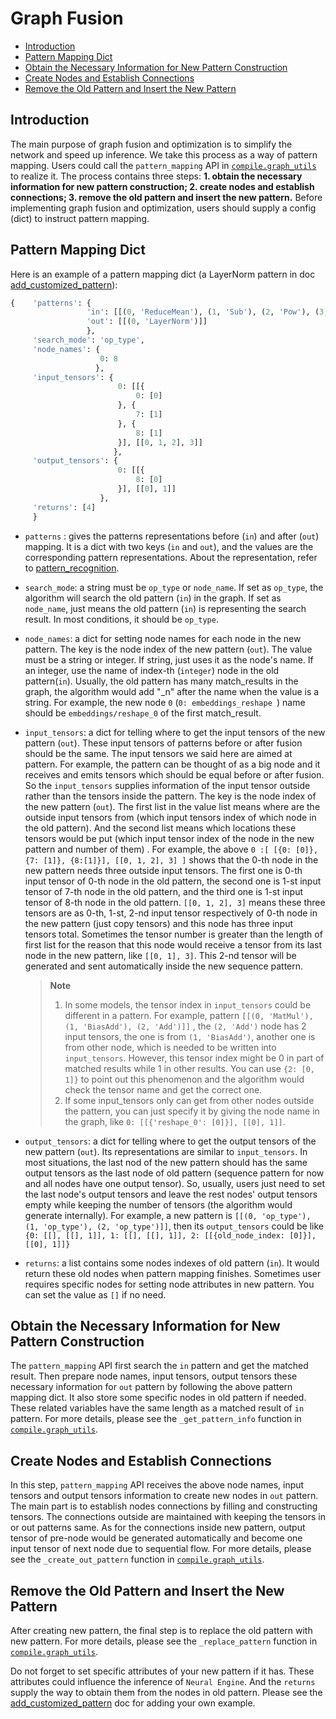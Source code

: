 # Graph Fusion
- [Introduction](#introduction)
- [Pattern Mapping Dict](#pattern-mapping-dict)
- [Obtain the Necessary Information for New Pattern Construction](#obtain-the-necessary-information-for-new-pattern-construction)
- [Create Nodes and Establish Connections](#create-nodes-and-establish-connections)
- [Remove the Old Pattern and Insert the New Pattern](#remove-the-old-pattern-and-insert-the-new-pattern)

## Introduction
The main purpose of graph fusion and optimization is to simplify the network and speed up inference. We take this process as a way of pattern mapping. Users could call the `pattern_mapping` API in [`compile.graph_utils`](https://github.com/intel/intel-extension-for-transformers/blob/main/intel_extension_for_transformers/backends/neural_engine/compile/graph_utils.py) to realize it. The process contains three steps: **1. obtain the necessary information for new pattern construction; 2. create nodes and establish connections; 3. remove the old pattern and insert the new pattern.** Before implementing graph fusion and optimization, users should supply a config (dict) to instruct pattern mapping.

## Pattern Mapping Dict

Here is an example of a pattern mapping dict (a LayerNorm pattern in doc [add_customized_pattern](https://github.com/intel/intel-extension-for-transformers/blob/main/intel_extension_for_transformers/backends/neural_engine/docs/add_customized_pattern.md)): 

```python
{    'patterns': {
                 'in': [[(0, 'ReduceMean'), (1, 'Sub'), (2, 'Pow'), (3, 'ReduceMean'), (4, 'Add'), (5, 'Sqrt'), (6, 'Div'), (7,'Mul'), (8, 'Add')]],
                 'out': [[(0, 'LayerNorm')]]
                 },
     'search_mode': 'op_type',
     'node_names': {
                    0: 8
                   },
     'input_tensors': {
                        0: [[{
                            0: [0]
                        }, {
                            7: [1]
                        }, {
                            8: [1]
                        }], [[0, 1, 2], 3]]
                       },
     'output_tensors': {
                        0: [[{
                            8: [0]
                        }], [[0], 1]]
                    },
     'returns': [4]
     }
```

- `patterns` : gives the patterns representations before (`in`) and after (`out`) mapping. It is a dict with two keys (`in` and `out`), and the values are the corresponding pattern representations. About the representation, refer to [pattern_recognition](https://github.com/intel/intel-extension-for-transformers/blob/main/intel_extension_for_transformers/backends/neural_engine/docs/pattern_recognize.md).

- `search_mode`: a string must be `op_type` or `node_name`. If set as `op_type`, the algorithm will search the old pattern (`in`) in the graph. If set as `node_name`, just means the old pattern (`in`) is representing the search result. In most conditions, it should be `op_type`.

- `node_names`: a dict for setting node names for each node in the new pattern. The key is the node index of the new pattern (`out`). The value must be a string or integer. If string, just uses it as the node's name. If an integer, use the name of index-th (`integer`) node in the old pattern(`in`). Usually, the old pattern has many match_results in the graph, the algorithm would add "_n" after the name when the value is a string. For example, the new node `0` (`0: embeddings_reshape `) name should be `embeddings/reshape_0` of the first match_result.

- `input_tensors`: a dict for telling where to get the input tensors of the new pattern (`out`). These input tensors of patterns before or after fusion should be the same. The input tensors we said here are aimed at pattern. For example, the pattern can be thought of as a big node and it receives and emits tensors which should be equal before or after fusion. So the `input_tensors` supplies information of the input tensor outside rather than the tensors inside the pattern. The key is the node index of the new pattern (`out`). The first list in the value list means where are the outside input tensors from (which input tensors index of which node in the old pattern). And the second list means which locations these tensors would be put (which input tensor index of the node in the new pattern and number of them) . For example, the above `0 :[ [{0: [0]}, {7: [1]}, {8:[1]}], [[0, 1, 2], 3] ]` shows that the 0-th node in the new pattern needs three outside input tensors. The first one is 0-th input tensor of 0-th node in the old pattern, the second one is 1-st input tensor of 7-th node in the old pattern, and the third one is 1-st input tensor of 8-th node in the old pattern. `[[0, 1, 2], 3]` means these three tensors are as 0-th, 1-st, 2-nd input tensor respectively of 0-th node in the new pattern (just copy tensors) and this node has three input tensors total. Sometimes the tensor number is greater than the length of first list for the reason that this node would receive a tensor from its last node in the new pattern, like `[[0, 1], 3]`. This 2-nd tensor will be generated and sent automatically inside the new sequence pattern.

  >**Note**
  >
  > 1. In some models, the tensor index in `input_tensors` could be different in a pattern. For example, pattern `[[(0, 'MatMul'), (1, 'BiasAdd'), (2, 'Add')]]` , the `(2, 'Add')` node has 2 input tensors, the one is from `(1, 'BiasAdd')`, another one is from other node, which is needed to be written into `input_tensors`. However, this tensor index might be 0 in part of matched results while 1 in other results. You can use `{2: [0, 1]}` to point out this phenomenon and the algorithm would check the tensor name and get the correct one.
  > 2. If some input_tensors only can get from other nodes outside the pattern, you can just specify it by giving the node name in the graph, like `0: [[{'reshape_0': [0]}], [[0], 1]]`.

- `output_tensors`: a dict for telling where to get the output tensors of the new pattern (`out`). Its representations are similar to `input_tensors`. In most situations, the last nod of the new pattern should has the same output tensors as the last node of old pattern (sequence pattern for now and all nodes have one output tensor). So, usually, users just need to set the last node's output tensors and leave the rest nodes' output tensors empty while keeping the number of tensors (the algorithm would generate internally). For example, a new pattern is `[[(0, 'op_type'), (1, 'op_type'), (2, 'op_type')]]`, then its `output_tensors` could be like `{0: [[], [[], 1]], 1: [[], [[], 1]], 2: [[{old_node_index: [0]}], [[0], 1]]}`

- `returns`: a list contains some nodes indexes of old pattern (`in`). It would return these old nodes when pattern mapping finishes. Sometimes user requires specific nodes for setting node attributes in new pattern. You can set the value as `[]` if no need.

## Obtain the Necessary Information for New Pattern Construction

The `pattern_mapping` API first search the `in` pattern and get the matched result. Then prepare node names, input tensors, output tensors these necessary information for `out` pattern by following the above pattern mapping dict. It also store some specific nodes in old pattern if needed. These related variables have the same length as a matched result of `in` pattern. For more details, please see the `_get_pattern_info` function in [`compile.graph_utils`](https://github.com/intel/intel-extension-for-transformers/blob/main/intel_extension_for_transformers/backends/neural_engine/compile/graph_utils.py).

## Create Nodes and Establish Connections

In this step, `pattern_mapping` API receives the above node names, input tensors and output tensors information to create new nodes in `out` pattern. The main part is to establish nodes connections by filling and constructing tensors. The connections outside are maintained with keeping the tensors in or out patterns same. As for the connections inside new pattern, output tensor of pre-node would be generated automatically and become one input tensor of next node due to sequential flow. For more details, please see the `_create_out_pattern` function in [`compile.graph_utils`](https://github.com/intel/intel-extension-for-transformers/blob/main/intel_extension_for_transformers/backends/neural_engine/compile/graph_utils.py).

## Remove the Old Pattern and Insert the New Pattern

After creating new pattern, the final step is to replace the old pattern with new pattern. For more details, please see the `_replace_pattern` function in [`compile.graph_utils`](https://github.com/intel/intel-extension-for-transformers/blob/main/intel_extension_for_transformers/backends/neural_engine/compile/graph_utils.py).


Do not forget to set specific attributes of your new pattern if it has. These attributes could influence the inference of `Neural Engine`. And the `returns` supply the way to obtain them from the nodes in old pattern. Please see the [add_customized_pattern](https://github.com/intel/intel-extension-for-transformers/blob/main/intel_extension_for_transformers/backends/neural_engine/docs/add_customized_pattern.md) doc for adding your own example.
